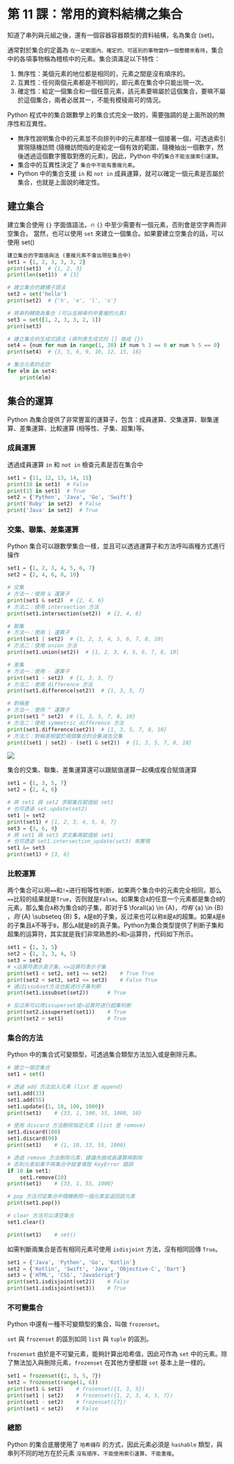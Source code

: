 # 第 11 課：常用的資料結構之集合
知道了串列與元組之後，還有一個容器容器類型的資料結構，名為集合 (set)。

通常對於集合的定義為 `在一定範圍內、確定的、可區別的事物當作一個整體來看待`，集合中的各項事物稱為稽核中的元素。集合須滿足以下特性：
1. 無序性：美個元素的地位都是相同的，元素之間是沒有順序的。
2. 互異性：任何兩個元素都是不相同的，即元素在集合中只能出現一次。
3. 確定性：給定一個集合和一個任意元素，該元素要嘛屬於這個集合，要嘛不屬於這個集合，兩者必居其一，不能有模稜兩可的情況。

Python 程式中的集合跟數學上的集合式完全一致的，需要強調的是上面所說的無序性和互異性。
- 無序性說明集合中的元素並不向排列中的元素那樣一個接著一個，可透過索引實現隨機訪問 (隨機訪問指的是給定一個有效的範圍，隨機抽出一個數字，然後透過這個數字獲取對應的元素)，因此，Python 中的`集合不能支援索引運算`。
- 集合中的互異性決定了 `集合中不能有重複元素`。
- Python 中的集合支援 `in` 和 `not in` 成員運算，就可以確定一個元素是否屬於集合，也就是上面說的確定性。

## 建立集合
建立集合使用 `{}` 字面值語法，:fire: `{}` 中至少需要有一個元素，否則會是空字典而非空集合。
當然，也可以使用 `set` 來建立一個集合。如果要建立空集合的話，可以使用 set()

```py
建立集合的字面值與法 (重複元素不會出現在集合中)
set1 = {1, 2, 3, 3, 3, 2}
print(set1)  # {1, 2, 3}
print(len(set1))  # {3}

# 建立集合的建構子語法
set2 = set('hello')
print(set2)  # {'h', 'e', 'l', 'o'}

# 將串列轉換為集合 (可以去掉串列中重複的元素)
set3 = set([1, 2, 3, 3, 2, 1])
print(set3)

# 建立集合的生成式語法 (將列表生成式的 [] 換成 {})
set4 = {num for num in range(1, 20) if num % 3 == 0 or num % 5 == 0}
print(set4)  # {3, 5, 6, 9, 10, 12, 15, 18}

# 集合元素的走訪
for elm in set4:
	print(elm)
```

## 集合的運算
Python 為集合提供了非常豐富的運算子，包含：成員運算、交集運算、聯集運算、差集運算、比較運算 (相等性、子集、超集)等。

### 成員運算
透過成員運算 `in` 和 `not in` 檢查元素是否在集合中
```py
set1 = {11, 12, 13, 14, 15}
print(10 in set1)  # False
print(15 in set1)  # True
set2 = {'Python', 'Java', 'Go', 'Swift'}
print('Ruby' in set2)  # False
print('Java' in set2)  # True
```

### 交集、聯集、差集運算
Python 集合可以跟數學集合一樣，並且可以透過運算子和方法呼叫兩種方式進行操作
```py
set1 = {1, 2, 3, 4, 5, 6, 7}
set2 = {2, 4, 6, 8, 10}

# 交集
# 方法一：使用 & 運算子
print(set1 & set2)  # {2, 4, 6}
# 方法二：使用 intersection 方法
print(set1.intersection(set2))  # {2, 4, 6}

# 聯集
# 方法一：使用 | 運算子
print(set1 | set2)  # {1, 2, 3, 4, 5, 6, 7, 8, 10|
# 方法二：使用 union 方法
print(set1.union(set2))  # {1, 2, 3, 4, 5, 6, 7, 8, 10|

# 差集
# 方法一：使用 - 運算子
print(set1 - set2)  # {1, 3, 5, 7}
# 方法二：使用 difference 方法
print(set1.difference(set2))  # {1, 3, 5, 7}

# 對稱差
# 方法一：使用 ^ 運算子
print(set1 ^ set2)  # {1, 3, 5, 7, 8, 10}
# 方法二：使用 symmetric_difference 方法
print(set1.difference(set2))  # {1, 3, 5, 7, 8, 10}
# 方法三：對稱差相當於兩個集合的合集減去交集
print((set1 | set2) - (set1 & set2))  # {1, 3, 5, 7, 8, 10}
```
<img src="https://raw.githubusercontent.com/BingFengHung/Python_Study/main/images/set_graph.jpg">

集合的交集、聯集、差集運算還可以跟賦值運算一起構成複合賦值運算
```py
set1 = {1, 3, 5, 7}
set2 = {2, 4, 6}

# 將 set1 與 set2 求聯集在賦值給 set1
# 也可透過 set.update(set2)
set1 |= set2
print(set1) # {1, 2, 3, 4, 5, 6, 7}
set3 = {3, 6, 9}
# 將 set1 與 set3 求交集再賦值給 set1
# 也可透過 set1.intersection_update(set3) 來實現
set1 &= set3
print(set1) # {3, 6}
```

### 比較運算

两个集合可以用`==`和`!=`进行相等性判断，如果两个集合中的元素完全相同，那么`==`比较的结果就是`True`，否则就是`False`。如果集合`A`的任意一个元素都是集合`B`的元素，那么集合`A`称为集合`B`的子集，即对于$ \forall{a} \in {A}$，均有$ {a} \in {B} $，则$ {A} \subseteq {B} $，`A`是`B`的子集，反过来也可以称`B`是`A`的超集。如果`A`是`B`的子集且`A`不等于`B`，那么`A`就是`B`的真子集。Python为集合类型提供了判断子集和超集的运算符，其实就是我们非常熟悉的`<`和`>`运算符，代码如下所示。

```Python
set1 = {1, 3, 5}
set2 = {1, 2, 3, 4, 5}
set3 = set2
# <运算符表示真子集，<=运算符表示子集
print(set1 < set2, set1 <= set2)    # True True
print(set2 < set3, set2 <= set3)    # False True
# 通过issubset方法也能进行子集判断
print(set1.issubset(set2))      # True

# 反过来可以用issuperset或>运算符进行超集判断
print(set2.issuperset(set1))    # True
print(set2 > set1)              # True
```


### 集合的方法
Python 中的集合式可變類型，可透過集合類型方法加入或是刪除元素。

```py
# 建立一個空集合
set1 = set()

# 透過 add 方法加入元素 (list 是 append)
set1.add(33)
set1.add(55)
set1.update({1, 10, 100, 1000})
print(set1)    # {33, 1, 100, 55, 1000, 10}

# 使用 discard 方法刪除指定元素 (list 是 remove)
set1.discard(100)
set1.discard(99)
print(set1)    # {1, 10, 33, 55, 1000}

# 透過 remove 方法刪除元素，建議先做成員運算再刪除
# 否則元素如果不再集合中就會導致 KeyError 錯誤
if 10 in set1:
    set1.remove(10)
print(set1)    # {33, 1, 55, 1000}

# pop 方法可從集合中隨機刪除一個元素並返回該元素
print(set1.pop())

# clear 方法可以清空集合
set1.clear()

print(set1)    # set()
```
如需判斷兩集合是否有相同元素可使用 `isdisjoint` 方法，沒有相同回傳 `True`。

```py
set1 = {'Java', 'Python', 'Go', 'Kotlin'}
set2 = {'Kotlin', 'Swift', 'Java', 'Objective-C', 'Dart'}
set3 = {'HTML', 'CSS', 'JavaScript'}
print(set1.isdisjoint(set2))    # False
print(set1.isdisjoint(set3))    # True
```

### 不可變集合
Python 中還有一種不可變類型的集合，叫做 `frozenset`。

`set` 與 `frozenset` 的區別如同 `list` 與 `tuple` 的區別。

`frozenset` 由於是不可變元素，能夠計算出哈希值，因此可作為 `set` 中的元素。除了無法加入與刪除元素，`frozenset` 在其他方便都跟 `set` 基本上是一樣的。

```py
set1 = frozenset({1, 3, 5, 7})
set2 = frozenset(range(1, 6))
print(set1 & set2)    # frozenset({1, 3, 5})
print(set1 | set2)    # frozenset({1, 2, 3, 4, 5, 7})
print(set1 - set2)    # frozenset({7})
print(set1 < set2)    # False
```

### 總節

Python 的集合底層使用了 `哈希儲存` 的方式，因此元素必須是 `hashable` 類型，與串列不同的地方在於元素 `沒有順序`、`不能使用索引運算`、`不能重複`。
